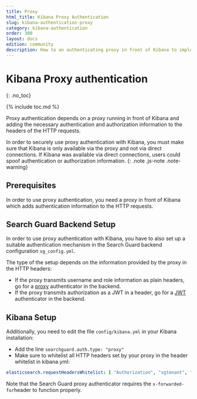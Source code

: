 ```yaml
---
title: Proxy
html_title: Kibana Proxy Authentication
slug: kibana-authentication-proxy
category: kibana-authentication
order: 300
layout: docs
edition: community
description: How to an authenticating proxy in front of Kibana to implement Single Sign On.
---
```

<!---
Copyright 2020 floragunn GmbH
-->

# Kibana Proxy authentication
{: .no_toc}

{% include toc.md %}

Proxy authentication depends on a proxy running in front of Kibana and adding the necessary authentication and authorization information to the headers of the HTTP requests. 

In order to securely use proxy authentication with Kibana, you must make sure that Kibana is only available via the proxy and not via direct connections. If Kibana was available via direct connections, users could spoof authentication or authorization information.
{: .note .js-note .note-warning}

## Prerequisites

In order to use proxy authentication, you need a proxy in front of Kibana which adds authentication information to the HTTP requests.

## Search Guard Backend Setup

In order to use proxy authentication with Kibana, you have to also set up a suitable authentication mechanism in the Search Guard backend configuration `sg_config.yml`.

The type of the setup depends on the information provided by the proxy in the HTTP headers:

- If the proxy transmits username and role information as plain headers, go for a [proxy](../_docs_auth_auth/auth_auth_proxy.md) authenticator in the backend.
- If the proxy transmits authorization as a JWT in a header, go for a  [JWT](../_docs_auth_auth/auth_auth_jwt.md) authenticator in the backend.

## Kibana Setup

Additionally, you need to edit the file `config/kibana.yml` in your Kibana installation:

* Add the line `searchguard.auth.type: "proxy"`
* Make sure to whitelist all HTTP headers set by your proxy in the header whitelist in kibana.yml:

```yaml
elasticsearch.requestHeadersWhitelist: [ "Authorization", "sgtenant", "x-forwarded-for", "x-proxy-user", "x-proxy-roles" ]
```

Note that the Search Guard proxy authenticator requires the `x-forwarded-for`header to function properly.

